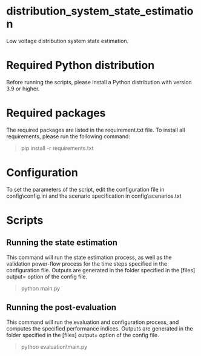 # distribution_system_state_estimation
Low voltage distribution system state estimation.

# Required Python distribution
Before running the scripts, please install a Python distribution with version 3.9 or higher.

# Required packages
The required packages are listed in the requirement.txt file. To install all requirements, please run the following command:
> pip install -r requirements.txt

# Configuration
To set the parameters of the script, edit the configuration file in config\config.ini and the scenario specification in config\scenarios.txt

# Scripts
## Running the state estimation
This command will run the state estimation process, as well as the validation power-flow process for the time steps specified in the configuration file.
Outputs are generated in the folder specified in the [files] output= option of the config file.

> python main.py

## Running the post-evaluation
This command will run the evaluation and configuration process, and computes the specified performance indices.
Outputs are generated in the folder specified in the [files] output= option of the config file.

> python evaluation\main.py
